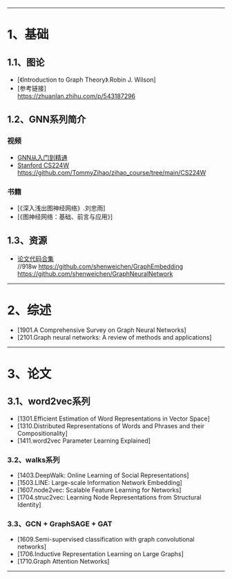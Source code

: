 --------------------------------------------------------------------------------------------------------------------------------
# 1、基础

## 1.1、图论
- [《Introduction to Graph Theory》.Robin J. Wilson]
- [参考链接]  
        https://zhuanlan.zhihu.com/p/543187296

## 1.2、GNN系列简介
### 视频
- [GNN从入门到精通](https://www.bilibili.com/video/BV1K5411H7EQ/?spm_id_from=333.337.search-card.all.click&vd_source=26c583b46dbb1b1b34ae4743b60cf76f)
- [Stanford CS224W](https://web.stanford.edu/class/cs224w)  
        https://github.com/TommyZihao/zihao_course/tree/main/CS224W
### 书籍
- [《深入浅出图神经网络》.刘忠雨]
- [《图神经网络：基础、前言与应用》]

## 1.3、资源
- [论文代码合集](https://pan.baidu.com/s/1WG0fd2ue0UCFAFhnr-RaJw?pwd=918w)  
        //918w
https://github.com/shenweichen/GraphEmbedding
https://github.com/shenweichen/GraphNeuralNetwork

--------------------------------------------------------------------------------------------------------------------------------
# 2、综述
- [1901.A Comprehensive Survey on Graph Neural Networks]
- [2101.Graph neural networks: A review of methods and applications]

--------------------------------------------------------------------------------------------------------------------------------
# 3、论文

## 3.1、word2vec系列
- [1301.Efficient Estimation of Word Representations in Vector Space]
- [1310.Distributed Representations of Words and Phrases and their Compositionality]
- [1411.word2vec Parameter Learning Explained]

### 3.2、walks系列
- [1403.DeepWalk: Online Learning of Social Representations]
- [1503.LINE: Large-scale Information Network Embedding]
- [1607.node2vec: Scalable Feature Learning for Networks]
- [1704.struc2vec: Learning Node Representations from Structural Identity]

### 3.3、GCN + GraphSAGE + GAT
- [1609.Semi-supervised classification with graph convolutional networks]
- [1706.Inductive Representation Learning on Large Graphs]
- [1710.Graph Attention Networks]

--------------------------------------------------------------------------------------------------------------------------------
